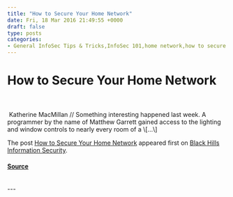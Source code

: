 ```yaml
---
title: "How to Secure Your Home Network"
date: Fri, 18 Mar 2016 21:49:55 +0000
draft: false
type: posts
categories: 
- General InfoSec Tips & Tricks,InfoSec 101,home network,how to secure a network,securing a network
---
```

# How to Secure Your Home Network

<br/>

<br/>
 Katherine MacMillan // Something interesting happened last week. A programmer by the name of Matthew Garrett gained access to the lighting and window controls to nearly every room of a \[…\]

The post [How to Secure Your Home Network](https://www.blackhillsinfosec.com/how-to-secure-your-home-network/) appeared first on [Black Hills Information Security](https://www.blackhillsinfosec.com).

#### [Source](https://www.blackhillsinfosec.com/how-to-secure-your-home-network/)

<br/>
---
